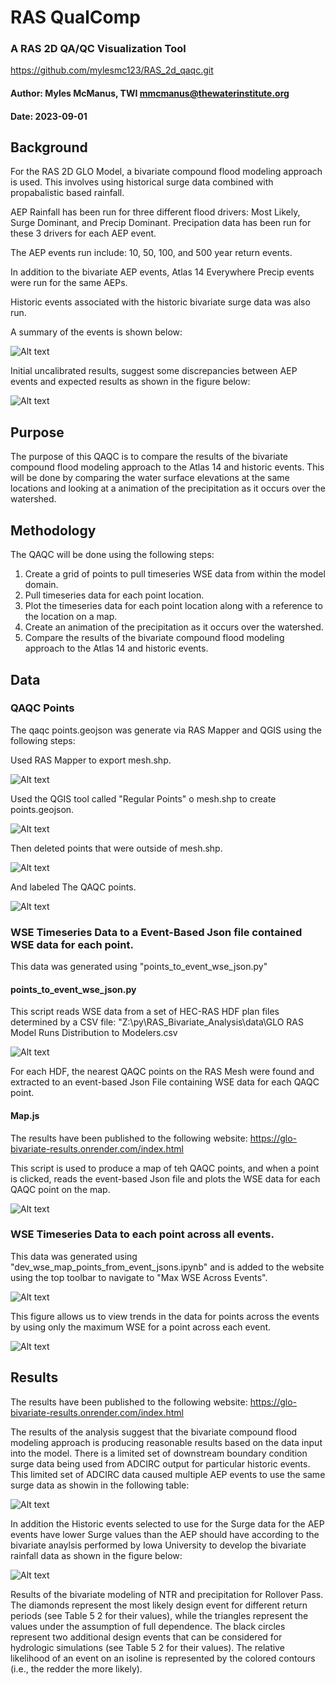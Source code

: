 
# RAS QualComp

### A RAS 2D QA/QC Visualization Tool

https://github.com/mylesmc123/RAS_2d_qaqc.git

#### Author: Myles McManus, TWI mmcmanus@thewaterinstitute.org
#### Date: 2023-09-01

## Background

For the RAS 2D GLO Model, a bivariate compound flood modeling approach is used. This involves using historical surge data combined with propabalistic based rainfall.

AEP Rainfall has been run for three different flood drivers: Most Likely, Surge Dominant, and Precip Dominant. Precipation data has been run for these 3 drivers for each AEP event.

The AEP events run include: 10, 50, 100, and 500 year return events.

In addition to the bivariate AEP events, Atlas 14 Everywhere Precip events were run for the same AEPs.

Historic events associated with the historic bivariate surge data was also run.

A summary of the events is shown below:

![Alt text](data/image.png)


Initial uncalibrated results, suggest some discrepancies between AEP events and expected results as shown in the figure below:

![Alt text](data/image-1.png)
## Purpose

The purpose of this QAQC is to compare the results of the bivariate compound flood modeling approach to the Atlas 14 and historic events. This will be done by comparing the water surface elevations at the same locations and looking at a animation of the precipitation as it occurs over the watershed.

## Methodology

The QAQC will be done using the following steps:

1. Create a grid of points to pull timeseries WSE data from within the model domain.
2. Pull timeseries data for each point location.
3. Plot the timeseries data for each point location along with a reference to the location on a map.
4. Create an animation of the precipitation as it occurs over the watershed.
5. Compare the results of the bivariate compound flood modeling approach to the Atlas 14 and historic events.

## Data

### QAQC Points

The qaqc points.geojson was generate via RAS Mapper and QGIS using the following steps:

Used RAS Mapper to export mesh.shp.


![Alt text](data/RASMapper.png)


Used the QGIS tool called "Regular Points" o mesh.shp to create points.geojson.

![Alt text](<data/QGIS Regular Points.png>)


Then deleted points that were outside of mesh.shp.

![Alt text](<data/GLO Clipped Regular Points.png>)

And labeled The QAQC points.


![Alt text](data/basin_points.png)



### WSE Timeseries Data to a Event-Based Json file contained WSE data for each point.
This data was generated using "points_to_event_wse_json.py"

#### points_to_event_wse_json.py

This script reads WSE data from a set of HEC-RAS HDF plan files determined by a CSV file: "Z:\py\RAS_Bivariate_Analysis\data\GLO RAS Model Runs Distribution to Modelers.csv


![Alt text](data/image.png)

For each HDF, the nearest QAQC points on the RAS Mesh were found and extracted to an event-based Json File containing WSE data for each QAQC point.

#### Map.js

The results have been published to the following website: 
https://glo-bivariate-results.onrender.com/index.html

This script is used to produce a map of teh QAQC points, and when a point is clicked, reads the event-based Json file and plots the WSE data for each QAQC point on the map.


![Alt text](<data/website map.png>)

### WSE Timeseries Data to each point across all events.
This data was generated using "dev_wse_map_points_from_event_jsons.ipynb" and is added to the website using the top toolbar to navigate to "Max WSE Across Events". 


![Alt text](data/toolbar.png)

This figure allows us to view trends in the data for points across the events by using only the maximum WSE for a point across each event.


![Alt text](<data/max wse.png>)
## Results

The results have been published to the following website: 
https://glo-bivariate-results.onrender.com/index.html

The results of the analysis suggest that the bivariate compound flood modeling approach is producing reasonable results based on the data input into the model. There is a limited set of downstream boundary condition surge data being used from ADCIRC output for particular historic events. This limited set of ADCIRC data caused multiple AEP events to use the same surge data as showin in the following table:

![Alt text](<data/AEP Surge Historic Selected Table.png>)


 In addition the Historic events selected to use for the Surge data for the AEP events have lower Surge values than the AEP should have according to the bivariate anaylsis performed by Iowa University to develop the bivariate rainfall data as shown in the figure below:


![Alt text](<data/Bivariate Results - Rollover Pass.png>)


Results of the bivariate modeling of NTR and precipitation for Rollover Pass. The diamonds represent the most likely design event for different return periods (see Table 5 2 for their values), while the triangles represent the values under the assumption of full dependence. The black circles represent two additional design events that can be considered for hydrologic simulations (see Table 5 2 for their values). The relative likelihood of an event on an isoline is represented by the colored contours (i.e., the redder the more likely). 
